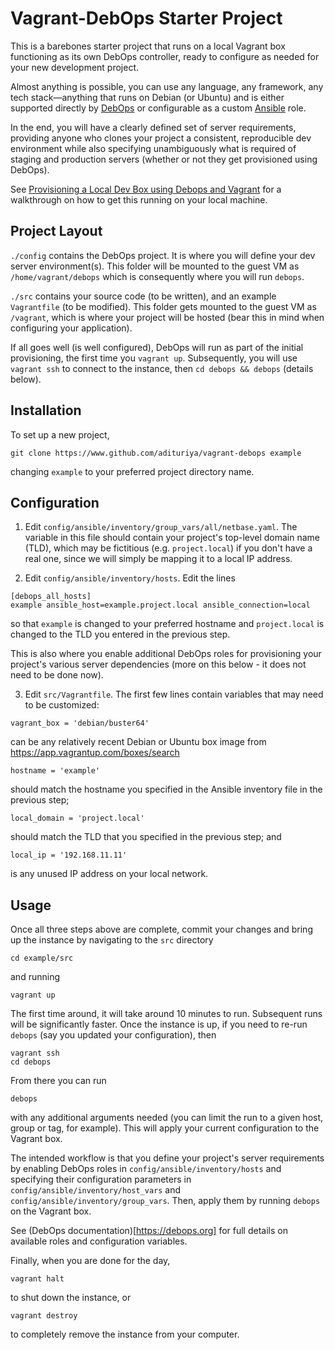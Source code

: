 # Vagrant-DebOps Starter Project

This is a barebones starter project that runs
on a local Vagrant box functioning as its own
DebOps controller, ready to configure as needed
for your new development project.

Almost anything is possible, you can use any language, any framework,
any tech stack&mdash;anything that runs on Debian (or Ubuntu) and is either
supported directly by [DebOps](https://docs.debops.org/) or configurable as a custom [Ansible](https://docs.ansible.com/ansible/latest/index.html) role.

In the end, you will have a clearly defined set of server requirements,
providing anyone who clones your project a consistent, reproducible
dev environment while also specifying unambiguously what is required of
staging and production servers (whether or not they get provisioned using DebOps).

See [Provisioning a Local Dev Box using Debops and Vagrant](https://code.turiya.dev/provisioning-a-local-dev-box-using-debops-and-vagrant) for a
walkthrough on how to get this running on your local machine.

## Project Layout

`./config` contains the DebOps project. It is where you
will define your dev server environment(s). This folder
will be mounted to the guest VM as `/home/vagrant/debops`
which is consequently where you will run `debops`.

`./src` contains your source code (to be written),
and an example `Vagrantfile` (to be modified).
This folder gets mounted to the guest VM as `/vagrant`,
which is where your project will be hosted (bear this
in mind when configuring your application).

If all goes well (is well configured), DebOps will run as part of the initial
provisioning, the first time you `vagrant up`. Subsequently,
you will use `vagrant ssh` to connect to the instance,
then `cd debops && debops` (details below).

## Installation

To set up a new project,

```
git clone https://www.github.com/adituriya/vagrant-debops example
```

changing `example` to your preferred project directory name.

## Configuration

1. Edit `config/ansible/inventory/group_vars/all/netbase.yaml`.
The variable in this file should contain your project's top-level
domain name (TLD), which may be fictitious (e.g. `project.local`)
if you don't have a real one, since we will simply be mapping it
to a local IP address.

2. Edit `config/ansible/inventory/hosts`.
Edit the lines

```
[debops_all_hosts]
example ansible_host=example.project.local ansible_connection=local
```

so that `example` is changed to your preferred hostname
and `project.local` is changed to the TLD you entered in the
previous step.

This is also where you enable additional DebOps roles for
provisioning your project's various server dependencies (more on this
below - it does not need to be done now).

3. Edit `src/Vagrantfile`. The first few lines contain
variables that may need to be customized:

```
vagrant_box = 'debian/buster64'
```

can be any relatively recent Debian or Ubuntu box image from
https://app.vagrantup.com/boxes/search

```
hostname = 'example'
```

should match the hostname you specified in the Ansible inventory
file in the previous step;

```
local_domain = 'project.local'
```

should match the TLD that you specified in the previous step; and

```
local_ip = '192.168.11.11'
```

is any unused IP address on your local network.


## Usage

Once all three steps above are complete, commit your changes and
bring up the instance by navigating to the `src` directory

```
cd example/src
```

and running

```
vagrant up
```

The first time around, it will take around 10 minutes to run.
Subsequent runs will be significantly faster. Once the instance is up,
if you need to re-run `debops` (say you updated your configuration), then

```
vagrant ssh
cd debops
```

From there you can run

```
debops
```

with any additional arguments needed (you can limit the run
to a given host, group or tag, for example). This will apply
your current configuration to the Vagrant box.

The intended workflow is that you define your project's
server requirements by enabling DebOps roles in
`config/ansible/inventory/hosts` and specifying their
configuration parameters in `config/ansible/inventory/host_vars`
and `config/ansible/inventory/group_vars`. Then, apply them
by running `debops` on the Vagrant box.

See (DebOps documentation)[https://debops.org] for full
details on available roles and configuration variables.

Finally, when you are done for the day,

```
vagrant halt
```

to shut down the instance, or

```
vagrant destroy
```

to completely remove the instance from your computer.